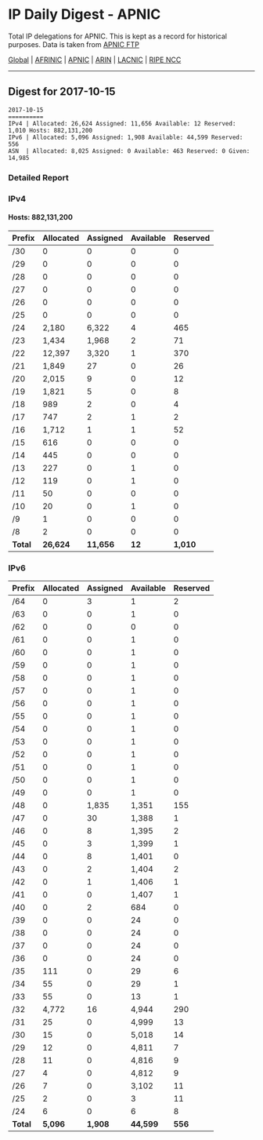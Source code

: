 # IP Daily Digest - APNIC

Total IP delegations for APNIC. This is kept as a record for historical purposes. Data is taken from [APNIC FTP](https://ftp.apnic.net/)

[Global](https://github.com/csmets/IP-Daily-Digest) | [AFRINIC](https://github.com/csmets/IP-Daily-Digest/tree/master/archives/AFRINIC) | [APNIC](https://github.com/csmets/IP-Daily-Digest/tree/master/archives/APNIC) | [ARIN](https://github.com/csmets/IP-Daily-Digest/tree/master/archives/ARIN) | [LACNIC](https://github.com/csmets/IP-Daily-Digest/tree/master/archives/LACNIC) | [RIPE NCC](https://github.com/csmets/IP-Daily-Digest/tree/master/archives/RIPE_NCC)

---

## Digest for 2017-10-15
```
2017-10-15
==========
IPv4 | Allocated: 26,624 Assigned: 11,656 Available: 12 Reserved: 1,010 Hosts: 882,131,200
IPv6 | Allocated: 5,096 Assigned: 1,908 Available: 44,599 Reserved: 556
ASN  | Allocated: 8,025 Assigned: 0 Available: 463 Reserved: 0 Given: 14,985
```

### Detailed Report

### IPv4

#### Hosts: **882,131,200**

| Prefix | Allocated | Assigned | Available | Reserved |
| ----- | ----- | ----- | ----- | ----- |
| /30 | 0 | 0 | 0 | 0 |
| /29 | 0 | 0 | 0 | 0 |
| /28 | 0 | 0 | 0 | 0 |
| /27 | 0 | 0 | 0 | 0 |
| /26 | 0 | 0 | 0 | 0 |
| /25 | 0 | 0 | 0 | 0 |
| /24 | 2,180 | 6,322 | 4 | 465 |
| /23 | 1,434 | 1,968 | 2 | 71 |
| /22 | 12,397 | 3,320 | 1 | 370 |
| /21 | 1,849 | 27 | 0 | 26 |
| /20 | 2,015 | 9 | 0 | 12 |
| /19 | 1,821 | 5 | 0 | 8 |
| /18 | 989 | 2 | 0 | 4 |
| /17 | 747 | 2 | 1 | 2 |
| /16 | 1,712 | 1 | 1 | 52 |
| /15 | 616 | 0 | 0 | 0 |
| /14 | 445 | 0 | 0 | 0 |
| /13 | 227 | 0 | 1 | 0 |
| /12 | 119 | 0 | 1 | 0 |
| /11 | 50 | 0 | 0 | 0 |
| /10 | 20 | 0 | 1 | 0 |
| /9 | 1 | 0 | 0 | 0 |
| /8 | 2 | 0 | 0 | 0 |
| **Total** | **26,624** | **11,656** | **12** | **1,010** |

### IPv6

| Prefix | Allocated | Assigned | Available | Reserved |
| ----- | ----- | ----- | ----- | ----- |
| /64 | 0 | 3 | 1 | 2 |
| /63 | 0 | 0 | 1 | 0 |
| /62 | 0 | 0 | 0 | 0 |
| /61 | 0 | 0 | 1 | 0 |
| /60 | 0 | 0 | 1 | 0 |
| /59 | 0 | 0 | 1 | 0 |
| /58 | 0 | 0 | 1 | 0 |
| /57 | 0 | 0 | 1 | 0 |
| /56 | 0 | 0 | 1 | 0 |
| /55 | 0 | 0 | 1 | 0 |
| /54 | 0 | 0 | 1 | 0 |
| /53 | 0 | 0 | 1 | 0 |
| /52 | 0 | 0 | 1 | 0 |
| /51 | 0 | 0 | 1 | 0 |
| /50 | 0 | 0 | 1 | 0 |
| /49 | 0 | 0 | 1 | 0 |
| /48 | 0 | 1,835 | 1,351 | 155 |
| /47 | 0 | 30 | 1,388 | 1 |
| /46 | 0 | 8 | 1,395 | 2 |
| /45 | 0 | 3 | 1,399 | 1 |
| /44 | 0 | 8 | 1,401 | 0 |
| /43 | 0 | 2 | 1,404 | 2 |
| /42 | 0 | 1 | 1,406 | 1 |
| /41 | 0 | 0 | 1,407 | 1 |
| /40 | 0 | 2 | 684 | 0 |
| /39 | 0 | 0 | 24 | 0 |
| /38 | 0 | 0 | 24 | 0 |
| /37 | 0 | 0 | 24 | 0 |
| /36 | 0 | 0 | 24 | 0 |
| /35 | 111 | 0 | 29 | 6 |
| /34 | 55 | 0 | 29 | 1 |
| /33 | 55 | 0 | 13 | 1 |
| /32 | 4,772 | 16 | 4,944 | 290 |
| /31 | 25 | 0 | 4,999 | 13 |
| /30 | 15 | 0 | 5,018 | 14 |
| /29 | 12 | 0 | 4,811 | 7 |
| /28 | 11 | 0 | 4,816 | 9 |
| /27 | 4 | 0 | 4,812 | 9 |
| /26 | 7 | 0 | 3,102 | 11 |
| /25 | 2 | 0 | 3 | 11 |
| /24 | 6 | 0 | 6 | 8 |
| **Total** | **5,096** | **1,908** | **44,599** | **556** |
